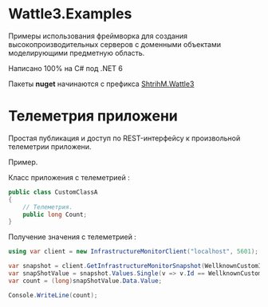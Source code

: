 # Wattle3.Examples

Примеры использования фреймворка для создания высокопроизводительных серверов с доменными объектами моделирующими предметную область.

Написано 100% на C# под .NET 6

Пакеты **nuget** начинаются с префикса [ShtrihM.Wattle3](https://www.nuget.org/packages?q=ShtrihM.Wattle3)

# Телеметрия приложени
Простая публикация и доступ по REST-интерфейсу к произвольной телеметрии приложени.

Пример.

Клаcc приложения с телеметрией :
```csharp
public class CustomClassA
{
    // Телеметрия.
    public long Count;
}
```

Получение значения с телеметрией :
```csharp
using var client = new InfrastructureMonitorClient("localhost", 5601);

var snapshot = client.GetInfrastructureMonitorSnapshot(WellknownCustomInfrastructureMonitors.CustomClassA);
var snapShotValue = snapshot.Values.Single(v => v.Id == WellknownCustomSnapShotInfrastructureMonitorValues.CustomClassA.Count);
var count = (long)snapShotValue.Data.Value;

Console.WriteLine(count);
```
